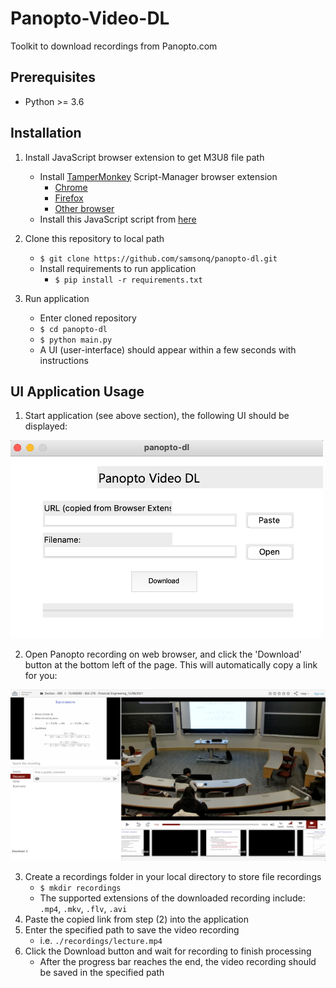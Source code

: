 # Panopto-Video-DL

Toolkit to download recordings from Panopto.com

## Prerequisites
- Python >= 3.6

## Installation
1. Install JavaScript browser extension to get M3U8 file path
	- Install [TamperMonkey](https://www.tampermonkey.net/) Script-Manager browser extension  
		- [Chrome](https://chrome.google.com/webstore/detail/tampermonkey/dhdgffkkebhmkfjojejmpbldmpobfkfo)  
		- [Firefox](https://addons.mozilla.org/en-US/firefox/addon/tampermonkey/)  
		- [Other browser](https://www.tampermonkey.net/)  
	- Install this JavaScript script from [here](https://greasyfork.org/scripts/423661-panopto-video-dl)

2. Clone this repository to local path
	- `$ git clone https://github.com/samsonq/panopto-dl.git`
	- Install requirements to run application
		- `$ pip install -r requirements.txt`

3. Run application
	- Enter cloned repository
	- `$ cd panopto-dl`
	- `$ python main.py`
	- A UI (user-interface) should appear within a few seconds with instructions

## UI Application Usage  

1. Start application (see above section), the following UI should be displayed:
<img src="assets/app.png" width="500"/>

2. Open Panopto recording on web browser, and click the 'Download' button at the bottom left of the page. This will automatically copy a link for you:
<img src="assets/example.png" width="1000"/>

3. Create a recordings folder in your local directory to store file recordings
	- `$ mkdir recordings`
	- The supported extensions of the downloaded recording include: `.mp4`, `.mkv`, `.flv`, `.avi`
4. Paste the copied link from step (2) into the application  
5. Enter the specified path to save the video recording
	- i.e. `./recordings/lecture.mp4`
6. Click the Download button and wait for recording to finish processing
	- After the progress bar reaches the end, the video recording should be saved in the specified path

